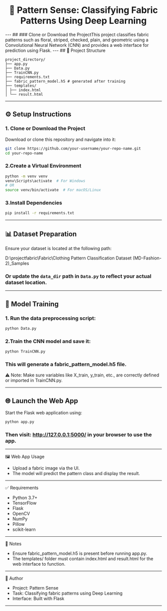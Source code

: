 <h1 align="center">🧵 Pattern Sense: Classifying Fabric Patterns Using Deep Learning</h1>
---
##
###  Clone or Download the ProjectThis project classifies fabric patterns such as floral, striped, checked, plain, and geometric using a Convolutional Neural Network (CNN) and provides a web interface for prediction using Flask.
---
## 📁 Project Structure

```plaintext
project_directory/
├── app.py
├── Data.py
├── TrainCNN.py
├── requirements.txt
├── fabric_pattern_model.h5 # generated after training
├── templates/
│ ├── index.html
│ └── result.html
```


---

## ⚙️ Setup Instructions

### 1. Clone or Download the Project

Download or clone this repository and navigate into it:

```bash
git clone https://github.com/your-username/your-repo-name.git
cd your-repo-name
```

### 2.Create a Virtual Environment

```bash
python -m venv venv
venv\Scripts\activate  # For Windows
# OR
source venv/bin/activate  # For macOS/Linux
```

### 3.Install Dependencies

```bash
pip install -r requirements.txt
```
---

## 📊 Dataset Preparation

Ensure your dataset is located at the following path:

D:\projectfabric\Fabric\Clothing Pattern Classification Dataset (MD-Fashion-2)_Samples


### Or update the `data_dir` path in `Data.py` to reflect your actual dataset location.

---

## 🧠 Model Training

### 1. Run the data preprocessing script:

```bash
python Data.py
```

### 2.Train the CNN model and save it:
```bash
python TrainCNN.py
```
### This will generate a fabric_pattern_model.h5 file.

⚠️ Note: Make sure variables like X_train, y_train, etc., are correctly defined or imported in TrainCNN.py.


---

## 🌐 Launch the Web App

Start the Flask web application using:

```bash
python app.py
```
### Then visit: http://127.0.0.1:5000/ in your browser to use the app.
---
🖼️ Web App Usage

* Upload a fabric image via the UI.
* The model will predict the pattern class and display the result.
---
✅ Requirements

* Python 3.7+
* TensorFlow
* Flask
* OpenCV
* NumPy
* Pillow
* scikit-learn
---
📌 Notes

* Ensure fabric_pattern_model.h5 is present before running app.py.
* The templates/ folder must contain index.html and result.html for the web interface to function.
---
🧵 Author

* Project: Pattern Sense
* Task: Classifying fabric patterns using Deep Learning
* Interface: Built with Flask
---
